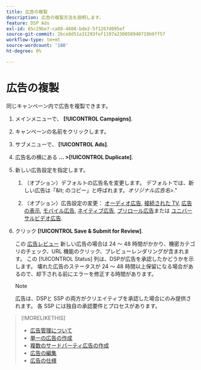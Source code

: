 ```yaml
---
title: 広告の複製
description: 広告の複製方法を説明します。
feature: DSP Ads
exl-id: 65c29be7-ca88-4608-bde2-5f1267d095ef
source-git-commit: 2bce8d51a31293fef1197a230050940719b9ff57
workflow-type: tm+mt
source-wordcount: '180'
ht-degree: 0%

---
```


# 広告の複製

同じキャンペーン内で広告を複製できます。

1. メインメニューで、 **[!UICONTROL Campaigns]**.

1. キャンペーンの名前をクリックします。

1. サブメニューで、 **[!UICONTROL Ads]**.

1. 広告名の横にある  **... >[!UICONTROL Duplicate]**.

1. 新しい広告設定を指定します。

   1. （オプション）デフォルトの広告名を変更します。 デフォルトでは、新しい広告は「\&lt; のコピー」と呼ばれます。*オリジナル広告名*\>.&quot;

   1. （オプション）広告設定の変更： [オーディオ広告](ad-settings-audio.md), [接続された TV](ad-settings-connected-tv.md), [広告の表示](ad-settings-display.md), [モバイル広告](ad-settings-mobile.md), [ネイティブ広告](ad-settings-native.md), [プリロール広告](ad-settings-pre-roll.md)または [ユニバーサルビデオ広告](ad-settings-universal-video.md).

1. クリック **[!UICONTROL Save & Submit for Review]**.

   この [広告レビュー](ad-about.md) 新しい広告の場合は 24 ～ 48 時間がかかり、機密カテゴリのチェック、URL 機能のクリック、プレビューレンダリングが含まれます。 この [!UICONTROL Status] 列は、DSPが広告を承認したかどうかを示します。 壊れた広告のステータスが 24 ～ 48 時間以上保留になる場合があるので、却下される前にエラーを修正する時間があります。

   >[!NOTE]
   >
   >広告は、DSPと SSP の両方がクリエイティブを承認した場合にのみ提供されます。 各 SSP には独自の承認要件とプロセスがあります。

>[!MORELIKETHIS]
>
>* [広告管理について](ad-about.md)
>* [単一の広告の作成](ad-create.md)
>* [複数のサードパーティ広告の作成](ad-create-multiple.md)
>* [広告の編集](ad-edit.md)
>* [広告の仕様](ad-specs.md)


